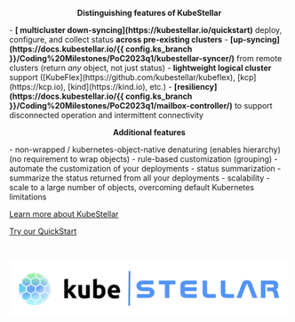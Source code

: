 <!-- <img alt="" width="500px" align="left" src="../KubeStellar-with-Logo.png" />

<br/>
<br/>
<br/>
<br/>

# Multicluster Configuration Management for Edge, Multi-Cloud, and Hybrid Cloud
 -->
<p align="center">
<b>Distinguishing features of KubeStellar</b>
</p>
- <b>[ multicluster down-syncing](https://kubestellar.io/quickstart)</b> deploy, configure, and collect status <b>across pre-existing clusters</b>
- <b>[up-syncing](https://docs.kubestellar.io/{{ config.ks_branch }}/Coding%20Milestones/PoC2023q1/kubestellar-syncer/)</b> from remote clusters (return <i>any</i> object, not just status)
- <b>lightweight logical cluster</b> support ([KubeFlex](https://github.com/kubestellar/kubeflex), [kcp](https://kcp.io), [kind](https://kind.io), etc.)
- <b>[resiliency](https://docs.kubestellar.io/{{ config.ks_branch }}/Coding%20Milestones/PoC2023q1/mailbox-controller/)</b> to support disconnected operation and intermittent connectivity

<br/>
<p align="center">
<b>Additional features</b>
</p>
- non-wrapped / kubernetes-object-native denaturing (enables hierarchy) (no requirement to wrap objects)
- rule-based customization (grouping) - automate the customization of your deployments
- status summarization - summarize the status returned from all your deployments
- scalability - scale to a large number of objects, overcoming default Kubernetes limitations

[Learn more about KubeStellar](./readme.md)

[Try our QuickStart](https://kubestellar.io/quickstart)

<br/>
<p align="center">
<img alt="" width="500px" align="center" src="./KubeStellar-with-Logo.png" />
</p>
<br/>